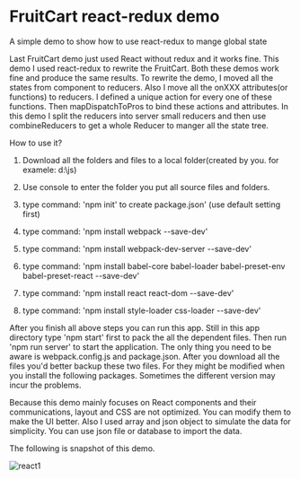 # FruitCart react-redux demo
A simple demo to show how to use react-redux to mange global state

Last FruitCart demo just used React without redux and it works fine.
This demo I used react-redux to rewrite the FruitCart. Both these demos work fine and produce the same results. 
To rewrite the demo, I moved all the states from component to reducers. Also I move all the onXXX attributes(or functions) to reducers. I defined a unique action for every one of these functions. Then mapDispatchToPros to bind these actions and attributes. In this demo I split the reducers into server small reducers and then use combineReducers to get a whole Reducer to manger all the state tree.  



How to use it?
  1. Download all the folders and files to a local folder(created by you. for examele: d:\js)
  
  2. Use console to enter the folder you put all source files and folders.
  
  3. type command: 'npm init' to create package.json' (use default setting first)
  
  4. type command: 'npm install webpack --save-dev'
  
  5. type command: 'npm install webpack-dev-server --save-dev'
  
  6. type command: 'npm install babel-core babel-loader babel-preset-env babel-preset-react --save-dev'
  
  7. type command: 'npm install react react-dom --save-dev'
  
  8. type command: 'npm install style-loader css-loader --save-dev'

After you finish all above steps you can run this app. Still in this app directory type 'npm start' first to pack the all the dependent files. Then run 'npm run server' to start the application. The only thing you need to be aware is webpack.config.js and package.json. After you download all the files you'd better backup these two files. For they might be modified when you install the following packages. Sometimes the different version may incur the problems.

Because this demo mainly focuses on React components and their communications, layout and CSS are not optimized. You can modify them to make the UI better. Also I used array and json object to simulate the data for simplicity. You can use json file or database to import the data.

The following is snapshot of this demo. 

![react1](https://user-images.githubusercontent.com/31294078/35784409-1bcd1474-0a7c-11e8-99f8-8a0c41de9c0f.jpg)

